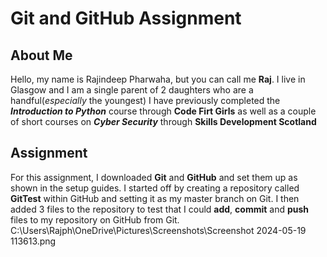 # Git and GitHub Assignment

## About Me

Hello, my name is Rajindeep Pharwaha, but you can call me **Raj**.
I live in Glasgow and I am a single parent of 2 daughters who are a handful(*especially* the youngest)
I have previously completed the ***Introduction to Python*** course through **Code Firt Girls** as well as a couple of short courses on ***Cyber Security*** through **Skills Development Scotland**

## Assignment

For this assignment, I downloaded **Git** and **GitHub** and set them up as shown in the setup guides. 
I started off by creating a repository called **GitTest** within GitHub and setting it as my master branch on Git. I then added 3 files to the repository to test that I could **add**, **commit** and **push** files to my repository on GitHub from Git.
C:\Users\Rajph\OneDrive\Pictures\Screenshots\Screenshot 2024-05-19 113613.png

